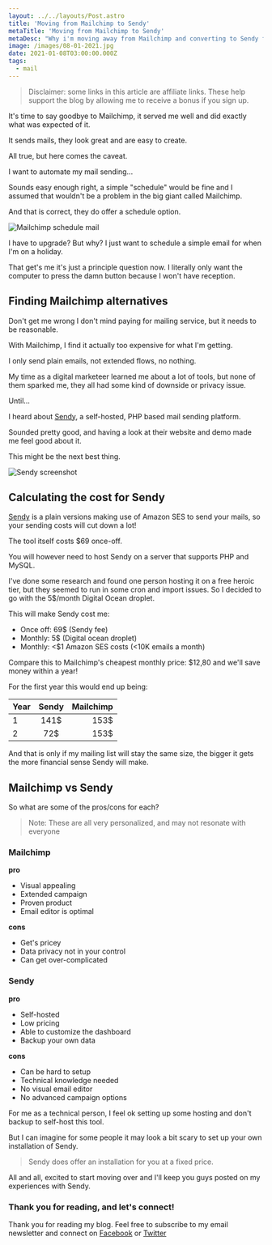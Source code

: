 ```yaml
---
layout: ../../layouts/Post.astro
title: 'Moving from Mailchimp to Sendy'
metaTitle: 'Moving from Mailchimp to Sendy'
metaDesc: "Why i'm moving away from Mailchimp and converting to Sendy for my Mailing list."
image: /images/08-01-2021.jpg
date: 2021-01-08T03:00:00.000Z
tags:
  - mail
---
```


> Disclaimer: some links in this article are affiliate links. These help support the blog by allowing me to receive a bonus if you sign up.

It's time to say goodbye to Mailchimp, it served me well and did exactly what was expected of it.

It sends mails, they look great and are easy to create.

All true, but here comes the caveat.

I want to automate my mail sending...

Sounds easy enough right, a simple "schedule" would be fine and I assumed that wouldn't be a problem in the big giant called Mailchimp.

And that is correct, they do offer a schedule option.

![Mailchimp schedule mail](https://cdn.hashnode.com/res/hashnode/image/upload/v1609573347121/2_ce17l25.png)

I have to upgrade? But why? I just want to schedule a simple email for when I'm on a holiday.

That get's me it's just a principle question now. I literally only want the computer to press the damn button because I won't have reception.

## Finding Mailchimp alternatives

Don't get me wrong I don't mind paying for mailing service, but it needs to be reasonable.

With Mailchimp, I find it actually too expensive for what I'm getting.

I only send plain emails, not extended flows, no nothing.

My time as a digital marketeer learned me about a lot of tools, but none of them sparked me, they all had some kind of downside or privacy issue.

Until...

I heard about [Sendy](https://sendy.co/?ref=Y7kyy), a self-hosted, PHP based mail sending platform.

Sounded pretty good, and having a look at their website and demo made me feel good about it.

This might be the next best thing.

![Sendy screenshot](https://cdn.hashnode.com/res/hashnode/image/upload/v1609574544882/ctxRBMFAt.png)

## Calculating the cost for Sendy

[Sendy](https://sendy.co/?ref=Y7kyy) is a plain versions making use of Amazon SES to send your mails, so your sending costs will cut down a lot!

The tool itself costs \$69 once-off.

You will however need to host Sendy on a server that supports PHP and MySQL.

I've done some research and found one person hosting it on a free heroic tier, but they seemed to run in some cron and import issues. So I decided to go with the 5\$/month Digital Ocean droplet.

This will make Sendy cost me:

- Once off: 69\$ (Sendy fee)
- Monthly: 5\$ (Digital ocean droplet)
- Monthly: <\$1 Amazon SES costs (<10K emails a month)

Compare this to Mailchimp's cheapest monthly price: \$12,80 and we'll save money within a year!

For the first year this would end up being:

| Year | Sendy | Mailchimp |
| ---- | :---: | --------: |
| 1    | 141\$ |     153\$ |
| 2    | 72\$  |     153\$ |

And that is only if my mailing list will stay the same size, the bigger it gets the more financial sense Sendy will make.

## Mailchimp vs Sendy

So what are some of the pros/cons for each?

> Note: These are all very personalized, and may not resonate with everyone

### Mailchimp

**pro**

- Visual appealing
- Extended campaign
- Proven product
- Email editor is optimal

**cons**

- Get's pricey
- Data privacy not in your control
- Can get over-complicated

### Sendy

**pro**

- Self-hosted
- Low pricing
- Able to customize the dashboard
- Backup your own data

**cons**

- Can be hard to setup
- Technical knowledge needed
- No visual email editor
- No advanced campaign options

For me as a technical person, I feel ok setting up some hosting and don't backup to self-host this tool.

But I can imagine for some people it may look a bit scary to set up your own installation of Sendy.

> Sendy does offer an installation for you at a fixed price.

All and all, excited to start moving over and I'll keep you guys posted on my experiences with Sendy.

### Thank you for reading, and let's connect!

Thank you for reading my blog. Feel free to subscribe to my email newsletter and connect on [Facebook](https://www.facebook.com/DailyDevTipsBlog) or [Twitter](https://twitter.com/DailyDevTips1)
